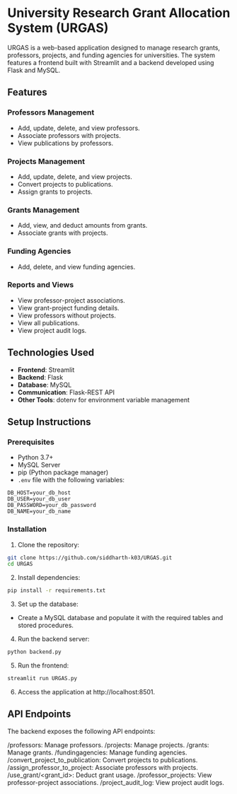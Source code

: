 # University Research Grant Allocation System (URGAS)

URGAS is a web-based application designed to manage research grants, professors, projects, and funding agencies for universities. The system features a frontend built with Streamlit and a backend developed using Flask and MySQL.

## Features

### Professors Management
- Add, update, delete, and view professors.
- Associate professors with projects.
- View publications by professors.

### Projects Management
- Add, update, delete, and view projects.
- Convert projects to publications.
- Assign grants to projects.

### Grants Management
- Add, view, and deduct amounts from grants.
- Associate grants with projects.

### Funding Agencies
- Add, delete, and view funding agencies.

### Reports and Views
- View professor-project associations.
- View grant-project funding details.
- View professors without projects.
- View all publications.
- View project audit logs.

## Technologies Used
- **Frontend**: Streamlit
- **Backend**: Flask
- **Database**: MySQL
- **Communication**: Flask-REST API
- **Other Tools**: dotenv for environment variable management

## Setup Instructions

### Prerequisites
- Python 3.7+
- MySQL Server
- pip (Python package manager)
- `.env` file with the following variables:
```
DB_HOST=your_db_host
DB_USER=your_db_user 
DB_PASSWORD=your_db_password 
DB_NAME=your_db_name
```

### Installation
1. Clone the repository:
 ```bash
 git clone https://github.com/siddharth-k03/URGAS.git
 cd URGAS
 ```

2. Install dependencies:
 ```bash
 pip install -r requirements.txt
 ```

3. Set up the database:
- Create a MySQL database and populate it with the required tables and stored procedures.

4. Run the backend server:
 ```bash
 python backend.py
 ```

5. Run the frontend:
 ```bash
 streamlit run URGAS.py
 ```

6. Access the application at http://localhost:8501.

## API Endpoints
The backend exposes the following API endpoints:

/professors: Manage professors.
/projects: Manage projects.
/grants: Manage grants.
/fundingagencies: Manage funding agencies.
/convert_project_to_publication: Convert projects to publications.
/assign_professor_to_project: Associate professors with projects.
/use_grant/<grant_id>: Deduct grant usage.
/professor_projects: View professor-project associations.
/project_audit_log: View project audit logs.